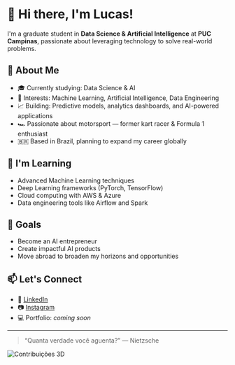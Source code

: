 # 👋 Hi there, I'm Lucas!

I'm a graduate student in **Data Science & Artificial Intelligence** at **PUC Campinas**, passionate about leveraging technology to solve real-world problems.

## 🚀 About Me

- 🎓 Currently studying: Data Science & AI  
- 🤖 Interests: Machine Learning, Artificial Intelligence, Data Engineering  
- 📈 Building: Predictive models, analytics dashboards, and AI-powered applications  
- 🏎️ Passionate about motorsport — former kart racer & Formula 1 enthusiast  
- 🇧🇷 Based in Brazil, planning to expand my career globally  

## 🌱 I'm Learning

- Advanced Machine Learning techniques  
- Deep Learning frameworks (PyTorch, TensorFlow)  
- Cloud computing with AWS & Azure  
- Data engineering tools like Airflow and Spark  

## 📌 Goals

- Become an AI entrepreneur  
- Create impactful AI products  
- Move abroad to broaden my horizons and opportunities  

## 📫 Let's Connect

- 💼 [LinkedIn](https://www.linkedin.com/in/lucgarrido/)  
- 📷 [Instagram](https://www.instagram.com/_lucgarrido/)  
- 💻 Portfolio: _coming soon_

---

> “Quanta verdade você aguenta?” — Nietzsche

<img src="https://raw.githubusercontent.com/<luc-garrido>/<SEU-USUARIO>/main/profile-3d-contrib/profile-green-animate.svg" alt="Contribuições 3D">
